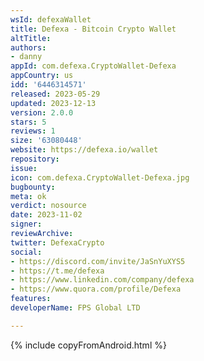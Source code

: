 ```yaml
---
wsId: defexaWallet
title: Defexa - Bitcoin Crypto Wallet
altTitle: 
authors:
- danny
appId: com.defexa.CryptoWallet-Defexa
appCountry: us
idd: '6446314571'
released: 2023-05-29
updated: 2023-12-13
version: 2.0.0
stars: 5
reviews: 1
size: '63080448'
website: https://defexa.io/wallet
repository: 
issue: 
icon: com.defexa.CryptoWallet-Defexa.jpg
bugbounty: 
meta: ok
verdict: nosource
date: 2023-11-02
signer: 
reviewArchive: 
twitter: DefexaCrypto
social:
- https://discord.com/invite/JaSnYuXYS5
- https://t.me/defexa
- https://www.linkedin.com/company/defexa
- https://www.quora.com/profile/Defexa
features: 
developerName: FPS Global LTD

---
```


{% include copyFromAndroid.html %}